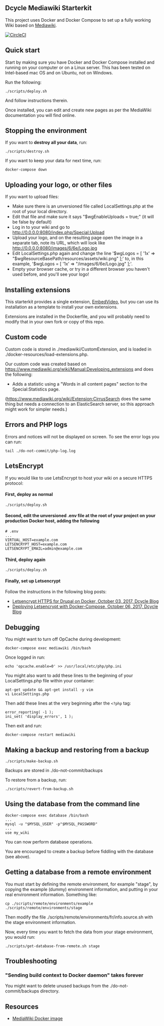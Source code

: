Dcycle Mediawiki Starterkit
-----

This project uses Docker and Docker Compose to set up a fully working Wiki based on [Mediawiki](https://www.mediawiki.org/wiki/MediaWiki).

[![CircleCI](https://circleci.com/gh/dcycle/starterkit-mediawiki/tree/master.svg?style=svg)](https://circleci.com/gh/dcycle/starterkit-mediawiki/tree/master)

Quick start
-----

Start by making sure you have Docker and Docker Compose installed and running on your computer or on a Linux server. This has been tested on Intel-based mac OS and on Ubuntu, not on Windows.

Run the following:

    ./scripts/deploy.sh

And follow instructions therein.

Once installed, you can edit and create new pages as per the MediaWiki documentation you will find online.

Stopping the environment
-----

If you want to **destroy all your data**, run:

    ./scripts/destroy.sh

If you want to keep your data for next time, run:

    docker-compose down

Uploading your logo, or other files
-----

If you want to upload files:

* Make sure there is an unversioned file called LocalSettings.php at the root of your local directory.
* Edit that file and make sure it says "$wgEnableUploads = true;" (it will be false by default)
* Log in to your wiki and go to http://0.0.0.0:8080/index.php/Special:Upload
* Upload your logo, and on the resulting page open the image in a separate tab, note its URL, which will look like http://0.0.0.0:8080/images/6/6e/Logo.jpg
* Edit LocalSettings.php again and change the line '$wgLogos = [ '1x' => "$wgResourceBasePath/resources/assets/wiki.png" ];' to, in this example, '$wgLogos = [ '1x' => "/images/6/6e/Logo.jpg" ];'.
* Empty your browser cache, or try in a different browser you haven't used before, and you'll see your logo!

Installing extensions
-----

This starterkit provides a single extension, [EmbedVideo](https://www.mediawiki.org/wiki/Extension:EmbedVideo#Installation), but you can use its installation as a template to install your own extensions.

Extensions are installed in the Dockerfile, and you will probably need to modify that in your own fork or copy of this repo.

Custom code
-----

Custom code is stored in ./mediawiki/CustomExtension, and is loaded in ./docker-resources/load-extensions.php.

Our custom code was created based on https://www.mediawiki.org/wiki/Manual:Developing_extensions and does the following:

* Adds a statistic using a "Words in all content pages" section to the Special:Statistics page.

(https://www.mediawiki.org/wiki/Extension:CirrusSearch does the same thing but needs a connection to an ElasticSearch server, so this approach might work for simpler needs.)

Errors and PHP logs
-----

Errors and notices will not be displayed on screen. To see the error logs you can run:

    tail ./do-not-commit/php-log.log

LetsEncrypt
-----

If you would like to use LetsEncrypt to host your wiki on a secure HTTPS protocol:

#### First, deploy as normal

    ./scripts/deploy.sh

#### Second, edit the unversioned .env file at the root of your project on your production Docker host, adding the following

    # .env
    ...
    VIRTUAL_HOST=example.com
    LETSENCRYPT_HOST=example.com
    LETSENCRYPT_EMAIL=admin@example.com

#### Third, deploy again

    ./scripts/deploy.sh

#### Finally, set up Letsencrypt

Follow the instructions in the following blog posts:

* [Letsencrypt HTTPS for Drupal on Docker, October 03, 2017, Dcycle Blog](https://blog.dcycle.com/blog/170a6078/letsencrypt-drupal-docker/)
* [Deploying Letsencrypt with Docker-Compose, October 06, 2017, Dcycle Blog](https://blog.dcycle.com/blog/7f3ea9e1/letsencrypt-docker-compose/)

Debugging
-----

You might want to turn off OpCache during development:

    docker-compose exec mediawiki /bin/bash

Once logged in run:

    echo 'opcache.enable=0' >> /usr/local/etc/php/php.ini

You might also want to add these lines to the beginning of your LocalSettings.php file within your container:

    apt-get update && apt-get install -y vim
    vi LocalSettings.php

Then add these lines at the very beginning after the `<?php` tag:

    error_reporting( -1 );
    ini_set( 'display_errors', 1 );

Then exit and run:

    docker-compose restart mediawiki

Making a backup and restoring from a backup
-----

    ./scripts/make-backup.sh

Backups are stored in ./do-not-commit/backups

To restore from a backup, run:

    ./scripts/revert-from-backup.sh

Using the database from the command line
-----

    docker-compose exec database /bin/bash
    ...
    mysql -u "$MYSQL_USER" -p"$MYSQL_PASSWORD"
    ...
    use my_wiki

You can now perform database operations.

You are encouraged to create a backup before fiddling with the database (see above).

Getting a database from a remote environment
-----

You must start by defining the remote environment, for example "stage", by copying the example (dummy) environment information, and putting in your real environment information. Something like:

    cp ./scripts/remote/environments/example ./scripts/remote/environments/stage

Then modify the file ./scripts/remote/environments/fr/info.source.sh with the stage environment information.

Now, every time you want to fetch the data from your stage environment, you would run:

    ./scripts/get-database-from-remote.sh stage

Troubleshooting
-----

### "Sending build context to Docker daemon" takes forever

You might want to delete unused backups from the ./do-not-commit/backups directory.

Resources
-----

* [MediaWiki Docker image](https://hub.docker.com/_/mediawiki)
